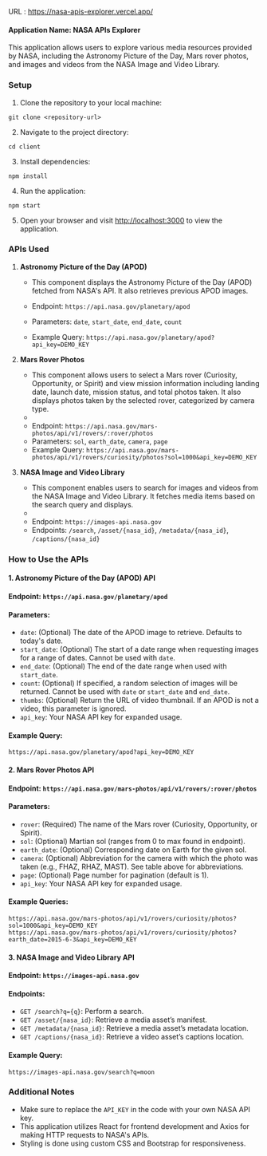URL : https://nasa-apis-explorer.vercel.app/

#### Application Name: NASA APIs Explorer

This application allows users to explore various media resources provided by NASA, including the Astronomy Picture of the Day, Mars rover photos, and images and videos from the NASA Image and Video Library.

### Setup

1. Clone the repository to your local machine:

```
git clone <repository-url>
```

2. Navigate to the project directory:

```
cd client
```

3. Install dependencies:

```
npm install
```

4. Run the application:

```
npm start
```

5. Open your browser and visit [http://localhost:3000](http://localhost:3000) to view the application.

### APIs Used

1. **Astronomy Picture of the Day (APOD)**
   - This component displays the Astronomy Picture of the Day (APOD) fetched from NASA's API. It also retrieves previous APOD images.
   
   - Endpoint: `https://api.nasa.gov/planetary/apod`
   - Parameters: `date`, `start_date`, `end_date`, `count`
   - Example Query: `https://api.nasa.gov/planetary/apod?api_key=DEMO_KEY`

3. **Mars Rover Photos**
   - This component allows users to select a Mars rover (Curiosity, Opportunity, or Spirit) and view mission information including landing date, launch date, mission status, and total photos taken. It also displays photos taken by the selected rover, categorized by camera type.
   - 
   - Endpoint: `https://api.nasa.gov/mars-photos/api/v1/rovers/:rover/photos`
   - Parameters: `sol`, `earth_date`, `camera`, `page`
   - Example Query: `https://api.nasa.gov/mars-photos/api/v1/rovers/curiosity/photos?sol=1000&api_key=DEMO_KEY`

4. **NASA Image and Video Library**
   - This component enables users to search for images and videos from the NASA Image and Video Library. It fetches media items based on the search query and displays.
   - 
   - Endpoint: `https://images-api.nasa.gov`
   - Endpoints: `/search`, `/asset/{nasa_id}`, `/metadata/{nasa_id}`, `/captions/{nasa_id}`

### How to Use the APIs

#### 1. Astronomy Picture of the Day (APOD) API

#### Endpoint: `https://api.nasa.gov/planetary/apod`

#### Parameters:
- `date`: (Optional) The date of the APOD image to retrieve. Defaults to today's date.
- `start_date`: (Optional) The start of a date range when requesting images for a range of dates. Cannot be used with `date`.
- `end_date`: (Optional) The end of the date range when used with `start_date`.
- `count`: (Optional) If specified, a random selection of images will be returned. Cannot be used with `date` or `start_date` and `end_date`.
- `thumbs`: (Optional) Return the URL of video thumbnail. If an APOD is not a video, this parameter is ignored.
- `api_key`: Your NASA API key for expanded usage.

#### Example Query:
```
https://api.nasa.gov/planetary/apod?api_key=DEMO_KEY
```

#### 2. Mars Rover Photos API

#### Endpoint: `https://api.nasa.gov/mars-photos/api/v1/rovers/:rover/photos`

#### Parameters:
- `rover`: (Required) The name of the Mars rover (Curiosity, Opportunity, or Spirit).
- `sol`: (Optional) Martian sol (ranges from 0 to max found in endpoint).
- `earth_date`: (Optional) Corresponding date on Earth for the given sol.
- `camera`: (Optional) Abbreviation for the camera with which the photo was taken (e.g., FHAZ, RHAZ, MAST). See table above for abbreviations.
- `page`: (Optional) Page number for pagination (default is 1).
- `api_key`: Your NASA API key for expanded usage.

#### Example Queries:
```
https://api.nasa.gov/mars-photos/api/v1/rovers/curiosity/photos?sol=1000&api_key=DEMO_KEY
https://api.nasa.gov/mars-photos/api/v1/rovers/curiosity/photos?earth_date=2015-6-3&api_key=DEMO_KEY
```

#### 3. NASA Image and Video Library API

#### Endpoint: `https://images-api.nasa.gov`

#### Endpoints:
- `GET /search?q={q}`: Perform a search.
- `GET /asset/{nasa_id}`: Retrieve a media asset’s manifest.
- `GET /metadata/{nasa_id}`: Retrieve a media asset’s metadata location.
- `GET /captions/{nasa_id}`: Retrieve a video asset’s captions location.

#### Example Query:
```
https://images-api.nasa.gov/search?q=moon
```


### Additional Notes

- Make sure to replace the `API_KEY` in the code with your own NASA API key.
- This application utilizes React for frontend development and Axios for making HTTP requests to NASA's APIs.
- Styling is done using custom CSS and Bootstrap for responsiveness.
